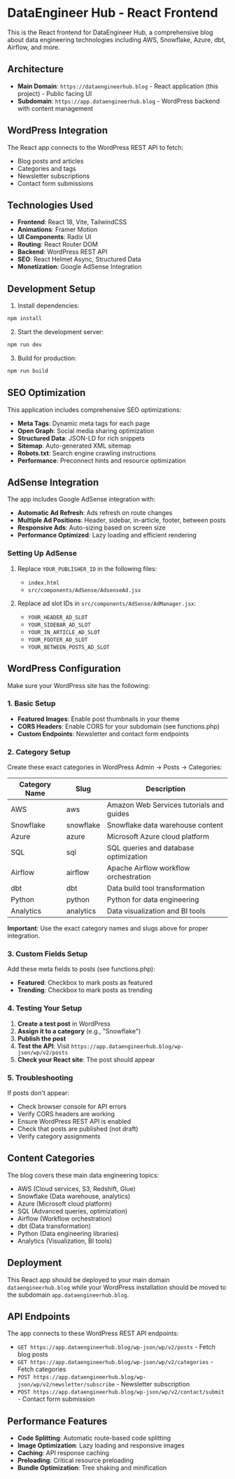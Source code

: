 # DataEngineer Hub - React Frontend

This is the React frontend for DataEngineer Hub, a comprehensive blog about data engineering technologies including AWS, Snowflake, Azure, dbt, Airflow, and more.

## Architecture

- **Main Domain**: `https://dataengineerhub.blog` - React application (this project) - Public facing UI
- **Subdomain**: `https://app.dataengineerhub.blog` - WordPress backend with content management

## WordPress Integration

The React app connects to the WordPress REST API to fetch:
- Blog posts and articles
- Categories and tags
- Newsletter subscriptions
- Contact form submissions

## Technologies Used

- **Frontend**: React 18, Vite, TailwindCSS
- **Animations**: Framer Motion
- **UI Components**: Radix UI
- **Routing**: React Router DOM
- **Backend**: WordPress REST API
- **SEO**: React Helmet Async, Structured Data
- **Monetization**: Google AdSense Integration

## Development Setup

1. Install dependencies:
```bash
npm install
```

2. Start the development server:
```bash
npm run dev
```

3. Build for production:
```bash
npm run build
```

## SEO Optimization

This application includes comprehensive SEO optimizations:

- **Meta Tags**: Dynamic meta tags for each page
- **Open Graph**: Social media sharing optimization
- **Structured Data**: JSON-LD for rich snippets
- **Sitemap**: Auto-generated XML sitemap
- **Robots.txt**: Search engine crawling instructions
- **Performance**: Preconnect hints and resource optimization

## AdSense Integration

The app includes Google AdSense integration with:

- **Automatic Ad Refresh**: Ads refresh on route changes
- **Multiple Ad Positions**: Header, sidebar, in-article, footer, between posts
- **Responsive Ads**: Auto-sizing based on screen size
- **Performance Optimized**: Lazy loading and efficient rendering

### Setting Up AdSense

1. Replace `YOUR_PUBLISHER_ID` in the following files:
   - `index.html`
   - `src/components/AdSense/AdsenseAd.jsx`

2. Replace ad slot IDs in `src/components/AdSense/AdManager.jsx`:
   - `YOUR_HEADER_AD_SLOT`
   - `YOUR_SIDEBAR_AD_SLOT`
   - `YOUR_IN_ARTICLE_AD_SLOT`
   - `YOUR_FOOTER_AD_SLOT`
   - `YOUR_BETWEEN_POSTS_AD_SLOT`

## WordPress Configuration

Make sure your WordPress site has the following:

### 1. **Basic Setup**
- **Featured Images**: Enable post thumbnails in your theme
- **CORS Headers**: Enable CORS for your subdomain (see functions.php)
- **Custom Endpoints**: Newsletter and contact form endpoints

### 2. **Category Setup** 
Create these exact categories in WordPress Admin → Posts → Categories:

| Category Name | Slug | Description |
|---------------|------|-------------|
| AWS | aws | Amazon Web Services tutorials and guides |
| Snowflake | snowflake | Snowflake data warehouse content |
| Azure | azure | Microsoft Azure cloud platform |
| SQL | sql | SQL queries and database optimization |
| Airflow | airflow | Apache Airflow workflow orchestration |
| dbt | dbt | Data build tool transformation |
| Python | python | Python for data engineering |
| Analytics | analytics | Data visualization and BI tools |

**Important**: Use the exact category names and slugs above for proper integration.

### 3. **Custom Fields Setup**
Add these meta fields to posts (see functions.php):
- **Featured**: Checkbox to mark posts as featured
- **Trending**: Checkbox to mark posts as trending

### 4. **Testing Your Setup**
1. **Create a test post** in WordPress
2. **Assign it to a category** (e.g., "Snowflake")
3. **Publish the post**
4. **Test the API**: Visit `https://app.dataengineerhub.blog/wp-json/wp/v2/posts`
5. **Check your React site**: The post should appear

### 5. **Troubleshooting**
If posts don't appear:
- Check browser console for API errors
- Verify CORS headers are working
- Ensure WordPress REST API is enabled
- Check that posts are published (not draft)
- Verify category assignments

## Content Categories

The blog covers these main data engineering topics:
- AWS (Cloud services, S3, Redshift, Glue)
- Snowflake (Data warehouse, analytics)
- Azure (Microsoft cloud platform)
- SQL (Advanced queries, optimization)
- Airflow (Workflow orchestration)
- dbt (Data transformation)
- Python (Data engineering libraries)
- Analytics (Visualization, BI tools)

## Deployment

This React app should be deployed to your main domain `dataengineerhub.blog` while your WordPress installation should be moved to the subdomain `app.dataengineerhub.blog`.

## API Endpoints

The app connects to these WordPress REST API endpoints:
- `GET https://app.dataengineerhub.blog/wp-json/wp/v2/posts` - Fetch blog posts
- `GET https://app.dataengineerhub.blog/wp-json/wp/v2/categories` - Fetch categories
- `POST https://app.dataengineerhub.blog/wp-json/wp/v2/newsletter/subscribe` - Newsletter subscription
- `POST https://app.dataengineerhub.blog/wp-json/wp/v2/contact/submit` - Contact form submission

## Performance Features

- **Code Splitting**: Automatic route-based code splitting
- **Image Optimization**: Lazy loading and responsive images
- **Caching**: API response caching
- **Preloading**: Critical resource preloading
- **Bundle Optimization**: Tree shaking and minification